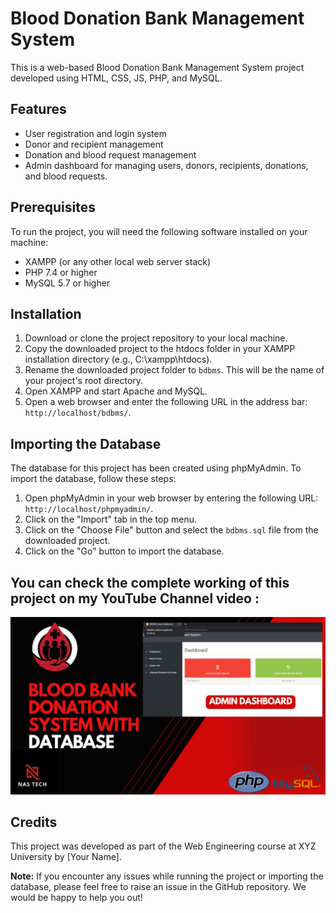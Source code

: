 	
  <h1>Blood Donation Bank Management System</h1>
	<p>This is a web-based Blood Donation Bank Management System project developed using HTML, CSS, JS, PHP, and MySQL.</p>
<h2>Features</h2>
<ul>
	<li>User registration and login system</li>
	<li>Donor and recipient management</li>
	<li>Donation and blood request management</li>
	<li>Admin dashboard for managing users, donors, recipients, donations, and blood requests.</li>
</ul>

<h2>Prerequisites</h2>
<p>To run the project, you will need the following software installed on your machine:</p>
<ul>
	<li>XAMPP (or any other local web server stack)</li>
	<li>PHP 7.4 or higher</li>
	<li>MySQL 5.7 or higher</li>
</ul>

<h2>Installation</h2>
<ol>
	<li>Download or clone the project repository to your local machine.</li>
	<li>Copy the downloaded project to the htdocs folder in your XAMPP installation directory (e.g., C:\xampp\htdocs).</li>
	<li>Rename the downloaded project folder to <code>bdbms</code>. This will be the name of your project's root directory.</li>
	<li>Open XAMPP and start Apache and MySQL.</li>
	<li>Open a web browser and enter the following URL in the address bar: <code>http://localhost/bdbms/</code>.</li>
</ol>

<h2>Importing the Database</h2>
<p>The database for this project has been created using phpMyAdmin. To import the database, follow these steps:</p>
<ol>
	<li>Open phpMyAdmin in your web browser by entering the following URL: <code>http://localhost/phpmyadmin/</code>.</li>
	<li>Click on the "Import" tab in the top menu.</li>
	<li>Click on the "Choose File" button and select the <code>bdbms.sql</code> file from the downloaded project.</li>
	<li>Click on the "Go" button to import the database.</li>
</ol>

<h2>You can check the complete working of this project on my YouTube Channel video :</h2>
<p align="center">
<a href="https://youtu.be/-jGGaTpWYAU" target="_blank"><img src = "https://github.com/Noor-Ahmed-12/Blood-Donation-bank-Management-System/blob/main/blood%20donation%20project%20with%20database.png"></a>
</p>

<h2>Credits</h2>
<p>This project was developed as part of the Web Engineering course at XYZ University by [Your Name].</p>

<p><strong>Note:</strong> If you encounter any issues while running the project or importing the database, please feel free to raise an issue in the GitHub repository. We would be happy to help you out!</p></html>
